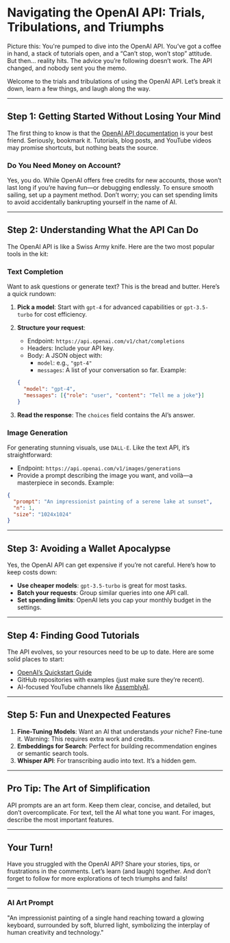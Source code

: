 # Navigating the OpenAI API: Trials, Tribulations, and Triumphs

Picture this: You're pumped to dive into the OpenAI API. You’ve got a coffee in hand, a stack of tutorials open, and a “Can’t stop, won’t stop” attitude. But then… reality hits. The advice you’re following doesn’t work. The API changed, and nobody sent you the memo. 

Welcome to the trials and tribulations of using the OpenAI API. Let’s break it down, learn a few things, and laugh along the way.

---

## Step 1: **Getting Started Without Losing Your Mind**
The first thing to know is that the [OpenAI API documentation](https://platform.openai.com/docs/) is your best friend. Seriously, bookmark it. Tutorials, blog posts, and YouTube videos may promise shortcuts, but nothing beats the source.

### Do You Need Money on Account?
Yes, you do. While OpenAI offers free credits for new accounts, those won’t last long if you’re having fun—or debugging endlessly. To ensure smooth sailing, set up a payment method. Don’t worry; you can set spending limits to avoid accidentally bankrupting yourself in the name of AI.

---

## Step 2: **Understanding What the API Can Do**
The OpenAI API is like a Swiss Army knife. Here are the two most popular tools in the kit:

### **Text Completion**
Want to ask questions or generate text? This is the bread and butter. Here’s a quick rundown:

1. **Pick a model**: Start with `gpt-4` for advanced capabilities or `gpt-3.5-turbo` for cost efficiency.
2. **Structure your request**:
   - Endpoint: `https://api.openai.com/v1/chat/completions`
   - Headers: Include your API key.
   - Body: A JSON object with:
     - `model`: e.g., `"gpt-4"`
     - `messages`: A list of your conversation so far.
   Example:
   ```json
   {
     "model": "gpt-4",
     "messages": [{"role": "user", "content": "Tell me a joke"}]
   }
   ```

3. **Read the response**: The `choices` field contains the AI’s answer.

### **Image Generation**
For generating stunning visuals, use `DALL·E`. Like the text API, it’s straightforward:
   - Endpoint: `https://api.openai.com/v1/images/generations`
   - Provide a prompt describing the image you want, and voilà—a masterpiece in seconds.
   Example:
   ```json
   {
     "prompt": "An impressionist painting of a serene lake at sunset",
     "n": 1,
     "size": "1024x1024"
   }
   ```

---

## Step 3: **Avoiding a Wallet Apocalypse**
Yes, the OpenAI API can get expensive if you’re not careful. Here’s how to keep costs down:
- **Use cheaper models**: `gpt-3.5-turbo` is great for most tasks.
- **Batch your requests**: Group similar queries into one API call.
- **Set spending limits**: OpenAI lets you cap your monthly budget in the settings.

---

## Step 4: **Finding Good Tutorials**
The API evolves, so your resources need to be up to date. Here are some solid places to start:
- [OpenAI’s Quickstart Guide](https://platform.openai.com/docs/quickstart)
- GitHub repositories with examples (just make sure they’re recent).
- AI-focused YouTube channels like [AssemblyAI](https://www.youtube.com/@AssemblyAI).

---

## Step 5: **Fun and Unexpected Features**
1. **Fine-Tuning Models**: Want an AI that understands *your* niche? Fine-tune it. Warning: This requires extra work and credits.
2. **Embeddings for Search**: Perfect for building recommendation engines or semantic search tools.
3. **Whisper API**: For transcribing audio into text. It’s a hidden gem.

---

## Pro Tip: **The Art of Simplification**
API prompts are an art form. Keep them clear, concise, and detailed, but don’t overcomplicate. For text, tell the AI what tone you want. For images, describe the most important features.

---

## Your Turn!
Have you struggled with the OpenAI API? Share your stories, tips, or frustrations in the comments. Let’s learn (and laugh) together. And don’t forget to follow for more explorations of tech triumphs and fails!

---

### AI Art Prompt
"An impressionist painting of a single hand reaching toward a glowing keyboard, surrounded by soft, blurred light, symbolizing the interplay of human creativity and technology."